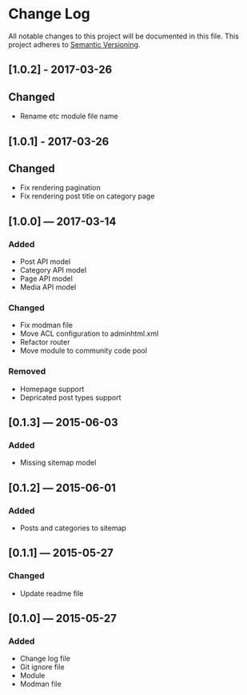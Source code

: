# Change Log
All notable changes to this project will be documented in this file. 
This project adheres to [Semantic Versioning](http://semver.org/).

## [1.0.2] - 2017-03-26
## Changed
- Rename etc module file name

## [1.0.1] - 2017-03-26
## Changed
- Fix rendering pagination
- Fix rendering post title on category page

## [1.0.0] — 2017-03-14
### Added
- Post API model
- Category API model
- Page API model
- Media API model

### Changed
- Fix modman file
- Move ACL configuration to adminhtml.xml
- Refactor router
- Move module to community code pool

### Removed
- Homepage support
- Depricated post types support

## [0.1.3] — 2015-06-03
### Added
- Missing sitemap model

## [0.1.2] — 2015-06-01
### Added
- Posts and categories to sitemap

## [0.1.1] — 2015-05-27
### Changed
- Update readme file

## [0.1.0] — 2015-05-27
### Added
- Change log file
- Git ignore file
- Module
- Modman file
